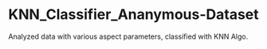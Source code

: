 # KNN_Classifier_Ananymous-Dataset
Analyzed data with various aspect parameters, classified with KNN Algo. 
